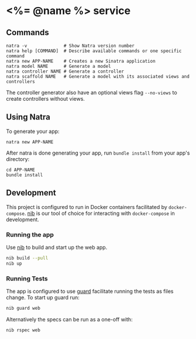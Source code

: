 # <%= @name %> service

## Commands
```
natra -v              # Show Natra version number
natra help [COMMAND]  # Describe available commands or one specific command
natra new APP-NAME    # Creates a new Sinatra application
natra model NAME      # Generate a model
natra controller NAME # Generate a controller
natra scaffold NAME   # Generate a model with its associated views and controllers
```
The controller generator also have an optional views flag `--no-views` to create controllers without views.

## Using Natra

To generate your app:

    natra new APP-NAME

After natra is done generating your app, run `bundle install` from your app's directory:

    cd APP-NAME
    bundle install

## Development

This project is configured to run in Docker containers facilitated by `docker-compose`. [nib](https://github.com/technekes/nib) is our tool of choice for interacting with `docker-compose` in development.


### Running the app

Use [nib](https://github.com/technekes/nib) to build and start up the web app.

```sh
nib build --pull
nib up
```

### Running Tests

The app is configured to use [guard](https://github.com/guard/guard) facilitate running the tests as files change. To start up guard run:

```sh
nib guard web
```

Alternatively the specs can be run as a one-off with:

```sh
nib rspec web
```


